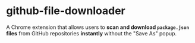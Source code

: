 # github-file-downloader
A Chrome extension that allows users to **scan and download `package.json` files** from GitHub repositories **instantly** without the "Save As" popup.
